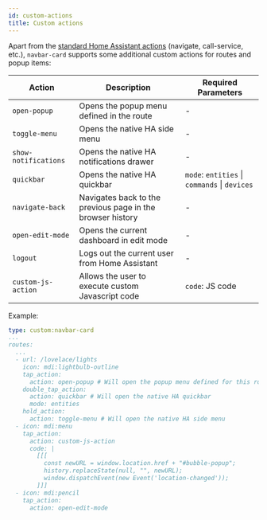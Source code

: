 ```yaml
---
id: custom-actions
title: Custom actions
---
```


Apart from the [standard Home Assistant actions](https://www.home-assistant.io/dashboards/actions/) (navigate, call-service, etc.), `navbar-card` supports some additional custom actions for routes and popup items:

| Action               | Description                                                | Required Parameters                           |
| -------------------- | ---------------------------------------------------------- | --------------------------------------------- |
| `open-popup`         | Opens the popup menu defined in the route                  | -                                             |
| `toggle-menu`        | Opens the native HA side menu                              | -                                             |
| `show-notifications` | Opens the native HA notifications drawer                   | -                                             |
| `quickbar`           | Opens the native HA quickbar                               | `mode`: `entities` \| `commands` \| `devices` |
| `navigate-back`      | Navigates back to the previous page in the browser history | -                                             |
| `open-edit-mode`     | Opens the current dashboard in edit mode                   | -                                             |
| `logout`             | Logs out the current user from Home Assistant              | -                                             |
| `custom-js-action`   | Allows the user to execute custom Javascript code          | `code`: JS code                               |

Example:

```yaml
type: custom:navbar-card
...
routes:
  ...
  - url: /lovelace/lights
    icon: mdi:lightbulb-outline
    tap_action:
      action: open-popup # Will open the popup menu defined for this route
    double_tap_action:
      action: quickbar # Will open the native HA quickbar
      mode: entities
    hold_action:
      action: toggle-menu # Will open the native HA side menu
  - icon: mdi:menu
    tap_action:
      action: custom-js-action
      code: |
        [[[
          const newURL = window.location.href + "#bubble-popup";
          history.replaceState(null, "", newURL);
          window.dispatchEvent(new Event('location-changed'));
        ]]]
  - icon: mdi:pencil
    tap_action:
      action: open-edit-mode
```
